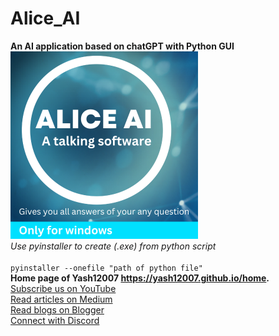 # Alice_AI
<b>An AI application based on chatGPT with Python GUI</b>
<br>
  <img src="https://github.com/Yash12007/Max/blob/main/Alice%20AI.png" width="300px" height="300px">
</br>
<i>Use pyinstaller to create (.exe) from python script</i>
<br></br>
<code>pyinstaller --onefile "path of python file"</code>
<br>
<b>Home page of Yash12007 <a href="https://yash12007.github.io/home">https://yash12007.github.io/home</a>.</b>
<br>
<a href="https://www.youtube.com/@Yash12007">Subscribe us on YouTube</a>
<br>
<a href="https://www.medium.com/@Yash12007">Read articles on Medium</a>
<br>
<a href="https://yash12007.github.com">Read blogs on Blogger</a>
<br>
<a href="https://discord.gg/UGJ8HadC">Connect with Discord</a>
